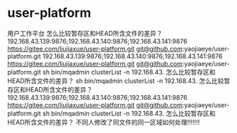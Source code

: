 # user-platform
用户工作平台
怎么比较暂存区和HEAD所含文件的差异？
192.168.43.139:9876;192.168.43.140:9876;192.168.43.141:9876
https://gitee.com/liujiaxue/user-platform.git
git@github.com:yaojiaeye/user-platform.git
192.168.43.139:9876;192.168.43.140:9876;192.168.43.141:9876
https://gitee.com/liujiaxue/user-platform.git
git@github.com:yaojiaeye/user-platform.git
sh bin/mqadmin clusterList -n 192.168.43.
怎么比较暂存区和HEAD所含文件的差异？
sh bin/mqadmin clusterList -n 192.168.43.
怎么比较暂存区和HEAD所含文件的差异？
192.168.43.139:9876;192.168.43.140:9876;192.168.43.141:9876
https://gitee.com/liujiaxue/user-platform.git
git@github.com:yaojiaeye/user-platform.git
sh bin/mqadmin clusterList -n 192.168.43.
怎么比较暂存区和HEAD所含文件的差异？
不同人修改了同文件的同一区域如何处理!!!!!!!

